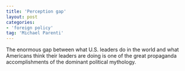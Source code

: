 ```yaml
---
title: 'Perception gap'
layout: post
categories:
- 'foreign policy'
tag: 'Michael Parenti'
---
```


The enormous gap between what U.S. leaders do in the world and what Americans think their leaders are doing is one of the great propaganda accomplishments of the dominant political mythology.